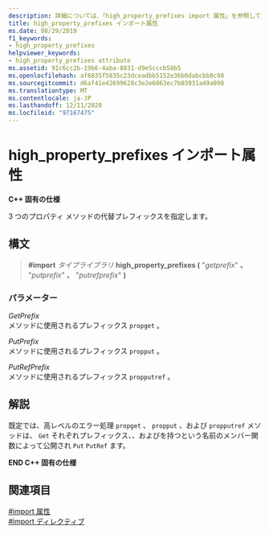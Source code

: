 ```yaml
---
description: 詳細については、「high_property_prefixes import 属性」を参照してください。
title: high_property_prefixes インポート属性
ms.date: 08/29/2019
f1_keywords:
- high_property_prefixes
helpviewer_keywords:
- high_property_prefixes attribute
ms.assetid: 91c6cc2b-19b6-4aba-8831-d9e5cccb58b5
ms.openlocfilehash: af6835f5835c23dceadbb5152e36b0dabcbb8c98
ms.sourcegitcommit: d6af41e42699628c3e2e6063ec7b03931a49a098
ms.translationtype: MT
ms.contentlocale: ja-JP
ms.lasthandoff: 12/11/2020
ms.locfileid: "97167475"
---
```

# <a name="high_property_prefixes-import-attribute"></a>high_property_prefixes インポート属性

**C++ 固有の仕様**

3 つのプロパティ メソッドの代替プレフィックスを指定します。

## <a name="syntax"></a>構文

> **#import** *タイプライブラリ* **high_property_prefixes (** "*getprefix*" **、** "*putprefix*" **、** "*putrefprefix*" **)**

### <a name="parameters"></a>パラメーター

*GetPrefix*\
メソッドに使用されるプレフィックス `propget` 。

*PutPrefix*\
メソッドに使用されるプレフィックス `propput` 。

*PutRefPrefix*\
メソッドに使用されるプレフィックス `propputref` 。

## <a name="remarks"></a>解説

既定では、高レベルのエラー処理 `propget` 、 `propput` 、および `propputref` メソッドは、 `Get` それぞれプレフィックス、、およびを持つという名前のメンバー関数によって公開され `Put` `PutRef` ます。

**END C++ 固有の仕様**

## <a name="see-also"></a>関連項目

[#import 属性](../preprocessor/hash-import-attributes-cpp.md)\
[#import ディレクティブ](../preprocessor/hash-import-directive-cpp.md)
